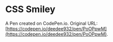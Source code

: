 # CSS Smiley

A Pen created on CodePen.io. Original URL: [https://codepen.io/deedee932/pen/PoOPpwM](https://codepen.io/deedee932/pen/PoOPpwM).


